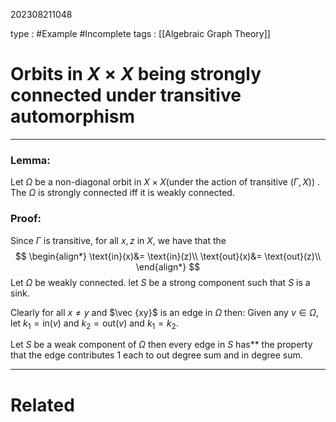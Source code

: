202308211048

type : #Example #Incomplete 
tags : [[Algebraic Graph Theory]]

#  Orbits in $X\times X$ being strongly connected under transitive automorphism
---
### Lemma:
Let $\Omega$ be a non-diagonal orbit in $X\times X$(under the action of transitive $(\Gamma, X)$) . The $\Omega$ is strongly connected iff it is weakly connected.

###  Proof:
Since $\Gamma$ is transitive, for all $x, z$ in $X$, we have that the 
$$
\begin{align*}
\text{in}(x)&= \text{in}(z)\\
\text{out}(x)&= \text{out}(z)\\
\end{align*}
$$
Let $\Omega$ be weakly connected.
let $S$ be a strong component such that $S$ is a sink.

Clearly for all $x\ne y$ and $\vec {xy}$ is an edge in $\Omega$ then:
Given any $v\in\Omega$, let $k_1=\text{in}(v)$ and $k_2=\text{out}(v)$ and $k_{1}= k_{2}$.

Let $S$ be a weak component of $\Omega$ then every edge in $S$ has** the property that the edge contributes $1$ each to out degree sum and in degree sum.


---
# Related


